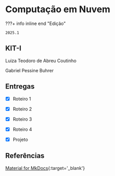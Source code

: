 # Computação em Nuvem


???+ info inline end "Edição"

    2025.1


## KIT-I

Luiza Teodoro de Abreu Coutinho

Gabriel Pessine Buhrer


## Entregas

- [x] Roteiro 1
- [x] Roteiro 2
- [x] Roteiro 3
- [x] Roteiro 4
- [x] Projeto


## Referências

[Material for MkDocs](https://squidfunk.github.io/mkdocs-material/reference/){:target='_blank'}